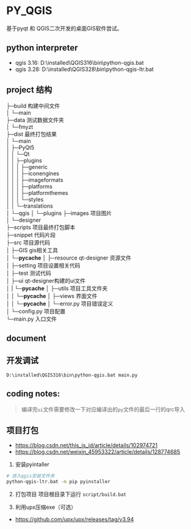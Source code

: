 # PY_QGIS
基于pyqt 和 QGIS二次开发的桌面GIS软件尝试。

## python interpreter
- qgis 3.16: D:\installed\QGIS316\bin\python-qgis.bat
- qgis 3.28: D:\installed\QGIS328\bin\python-qgis-ltr.bat

## project 结构                  
├─build      构建中间文件                          
│  └─main                         
├─data       测试数据文件夹                          
│  └─fmyzt                       
├─dist       最终打包结果                          
│  └─main                        
│      ├─PyQt5                   
│      │  └─Qt                   
│      │      ├─plugins          
│      │      │  ├─generic       
│      │      │  ├─iconengines   
│      │      │  ├─imageformats  
│      │      │  ├─platforms     
│      │      │  ├─platformthemes                   
│      │      │  └─styles        
│      │      └─translations     
│      └─qgis
│          └─plugins
├─images             项目图片                            
│  └─designer                    
├─scripts             项目最终打包脚本                 
├─snippet             代码片段               
├─src                项目源代码                    
│   ├─GIS              gis相关工具               
│       └─__pycache__
│   ├─resource         qt-designer 资源文件                               
│   ├─setting          项目设置相关代码                               
│   ├─test             测试代码                              
│   ├─ui               qt-designer构建的ui文件                      
│   |   └─__pycache__
│   ├─utils            项目工具文件夹                                  
│   │  └─__pycache__
│   ├─views            界面文件                               
│   │  └─__pycache__
│   └─error.py         项目错误定义                      
│   └─config.py        项目配置                         
└─main.py              入口文件            


## document


## 开发调试
```D:\installed\QGIS316\bin\python-qgis.bat main.py```

## coding notes:
> 编译完```ui```文件需要修改一下对应编译出的```py```文件的最后一行的qrc导入

## 项目打包
- https://blog.csdn.net/this_is_id/article/details/102974721
- https://blog.csdn.net/weixin_45953322/article/details/128774685

1. 安装pyintaller
```sh
# 进入qgis安装文件夹
python-qgis-ltr.bat -m pip pyinstaller
```
2. 打包项目
项目根目录下运行 ```script/build.bat```

3. 利用upx压缩exe（可选）
- https://github.com/upx/upx/releases/tag/v3.94


